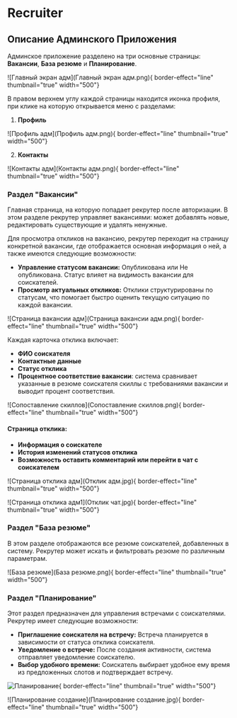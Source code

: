 # Recruiter

## Описание Админского Приложения

Админское приложение разделено на три основные страницы: **Вакансии**, **База резюме** и **Планирование**. 

![Главный экран адм](Главный экран адм.png){ border-effect="line" thumbnail="true" width="500"}

В правом верхнем углу каждой страницы находится иконка профиля, при клике на которую открывается меню с разделами: 
1. **Профиль** 

![Профиль адм](Профиль адм.png){ border-effect="line" thumbnail="true" width="500"}

2. **Контакты**

![Контакты адм](Контакты адм.png){ border-effect="line" thumbnail="true" width="500"}

### Раздел "Вакансии"
Главная страница, на которую попадает рекрутер после авторизации. В этом разделе рекрутер управляет вакансиями: может добавлять новые, редактировать существующие и удалять ненужные.

Для просмотра откликов на вакансию, рекрутер переходит на страницу конкретной вакансии, где отображается основная информация о ней, а также имеются следующие возможности:

- **Управление статусом вакансии:** Опубликована или Не опубликована. Статус влияет на видимость вакансии для соискателей.
- **Просмотр актуальных откликов:** Отклики структурированы по статусам, что помогает быстро оценить текущую ситуацию по каждой вакансии.

![Страница вакансии адм](Страница вакансии адм.png){ border-effect="line" thumbnail="true" width="500"}

Каждая карточка отклика включает:
- **ФИО соискателя**
- **Контактные данные**
- **Статус отклика**
- **Процентное соответствие вакансии**: система сравнивает указанные в резюме соискателя скиллы с требованиями вакансии и выводит процент соответствия.

![Сопоставление скиллов](Сопоставление скиллов.png){ border-effect="line" thumbnail="true" width="500"}

#### Страница отклика:
- **Информация о соискателе**
- **История изменений статусов отклика**
- **Возможность оставить комментарий или перейти в чат с соискателем**

![Страница отклика адм](Отклик адм.jpg){ border-effect="line" thumbnail="true" width="500"}

![Страница отклика адм1](Отклик чат.jpg){ border-effect="line" thumbnail="true" width="500"}

### Раздел "База резюме"
В этом разделе отображаются все резюме соискателей, добавленных в систему. Рекрутер может искать и фильтровать резюме по различным параметрам.

![База резюме](База резюме.png){ border-effect="line" thumbnail="true" width="500"}

### Раздел "Планирование"
Этот раздел предназначен для управления встречами с соискателями. Рекрутер имеет следующие возможности:

- **Приглашение соискателя на встречу:** Встреча планируется в зависимости от статуса отклика соискателя.
- **Уведомление о встрече:** После создания активности, система отправляет уведомление соискателю.
- **Выбор удобного времени:** Соискатель выбирает удобное ему время из предложенных слотов и подтверждает встречу.

![Планирование](Планирование.jpg){ border-effect="line" thumbnail="true" width="500"}

![Планирование создание](Планирование создание.jpg){ border-effect="line" thumbnail="true" width="500"}